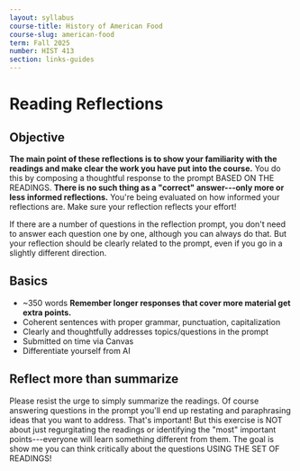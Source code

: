 ```yaml
---
layout: syllabus
course-title: History of American Food
course-slug: american-food
term: Fall 2025
number: HIST 413
section: links-guides
---
```


# Reading Reflections

## Objective
**The main point of these reflections is to show your familiarity with the readings and make clear the work you have put into the course.** You do this by composing a thoughtful response to the prompt BASED ON THE READINGS. **There is no such thing as a "correct" answer---only more or less informed reflections.** You're being evaluated on how informed your reflections are. Make sure your reflection reflects your effort!

If there are a number of questions in the reflection prompt, you don't need to answer each question one by one, although you can always do that. But your reflection should be clearly related to the prompt, even if you go in a slightly different direction.

## Basics
- ~350 words **Remember longer responses that cover more material get extra points.**
- Coherent sentences with proper grammar, punctuation, capitalization
- Clearly and thoughtfully addresses topics/questions in the prompt
- Submitted on time via Canvas
- Differentiate yourself from AI

## Reflect more than summarize
Please resist the urge to simply summarize the readings. Of course answering questions in the prompt you'll end up restating and paraphrasing ideas that you want to address. That's important! But this exercise is NOT about just regurgitating the readings or identifying the "most" important points---everyone will learn something different from them. The goal is show me you can think critically about the questions USING THE SET OF READINGS!
